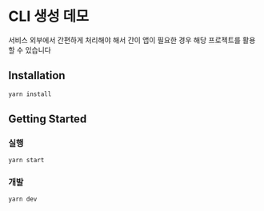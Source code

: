 # CLI 생성 데모

서비스 외부에서 간편하게 처리해야 해서 간이 앱이 필요한 경우 해당 프로젝트를 활용할 수 있습니다

## Installation

```sh
yarn install
```

## Getting Started

### 실행

```sh
yarn start
```

### 개발

```sh
yarn dev
```

